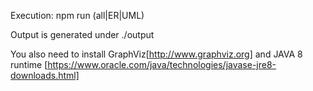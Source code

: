 Execution: npm run (all|ER|UML)

Output is generated under ./output

You also need to install GraphViz[http://www.graphviz.org] and JAVA 8 runtime [https://www.oracle.com/java/technologies/javase-jre8-downloads.html]
